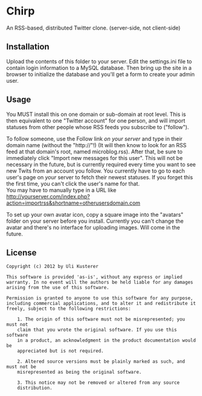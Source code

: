 Chirp
=====

An RSS-based, distributed Twitter clone. (server-side, not client-side)


Installation
------------

Upload the contents of this folder to your server. Edit the settings.ini file to contain
login information to a MySQL database.
Then bring up the site in a browser to initialize the database and you'll get a form to
create your admin user.


Usage
-----

You MUST install this on one domain or sub-domain at root level. This is then equivalent
to one "Twitter account" for one person, and will import statuses from other people whose
RSS feeds you subscribe to ("follow").

To follow someone, use the Follow link *on your server* and type in their domain name
(without the "http://"!) (It will then know to look for an RSS feed at that domain's root,
named microblog.rss). After that, be sure to immediately click "Import new messages
for this user". This will not be necessary in the future, but is currently required every
time you want to see new Twits from an account you follow.
You currently have to go to each user's page on *your* server to fetch their newest
statuses. If you forget this the first time, you can't click the user's name for that.\
You may have to manually type in a URL like
http://yourserver.com/index.php?action=importrss&shortname=otherusersdomain.com

To set up your own avatar icon, copy a square image into the "avatars" folder on your
server before you install. Currently you can't change the avatar and there's no interface
for uploading images. Will come in the future.



License
-------

	Copyright (c) 2012 by Uli Kusterer
	
	This software is provided 'as-is', without any express or implied
	warranty. In no event will the authors be held liable for any damages
	arising from the use of this software.
	
	Permission is granted to anyone to use this software for any purpose,
	including commercial applications, and to alter it and redistribute it
	freely, subject to the following restrictions:
	
		1. The origin of this software must not be misrepresented; you must not
		claim that you wrote the original software. If you use this software
		in a product, an acknowledgment in the product documentation would be
		appreciated but is not required.
		
		2. Altered source versions must be plainly marked as such, and must not be
		misrepresented as being the original software.
		
		3. This notice may not be removed or altered from any source
		distribution.
	

